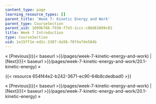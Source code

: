 ```yaml
---
content_type: page
learning_resource_types: []
parent_title: 'Week 7: Kinetic Energy and Work'
parent_type: CourseSection
parent_uid: 1099b766-7930-f7e5-1ccc-c80d63899c02
title: Week 7 Introduction
type: CourseSection
uid: 1e15ff1e-ed2c-3307-da56-70f4a7de584b
---
```


« [Previous]({{< baseurl >}}/pages/week-7-kinetic-energy-and-work) | [Next]({{< baseurl >}}/pages/week-7-kinetic-energy-and-work/20.1-kinetic-energy) »

{{< resource 654f44e2-b242-3671-ec90-64b8cdedbad0 >}}

« [Previous]({{< baseurl >}}/pages/week-7-kinetic-energy-and-work) | [Next]({{< baseurl >}}/pages/week-7-kinetic-energy-and-work/20.1-kinetic-energy) »